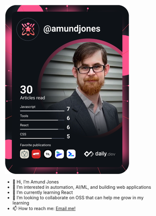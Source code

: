 <a href="https://app.daily.dev/amundjones"><img src="https://github.com/arjones88/arjones88/blob/main/devcard.svg" width="400" alt="Amund Jones's Dev Card"/></a>

- 👋 Hi, I’m Amund Jones
- 👀 I’m interested in automation, AI/ML, and building web applications
- 🌱 I’m currently learning React
- 💞️ I’m looking to collaborate on OSS that can help me grow in my learning
- 📫 How to reach me: [Email me!](mailto:amund@amund.dev)
